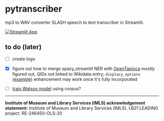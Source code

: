 # pytranscriber
mp3 to WAV converter SLASH speech to text transcriber in Streamlit.

[![Streamlit App](https://static.streamlit.io/badges/streamlit_badge_black_white.svg)](https://share.streamlit.io/aouriri/pytranscriber/main)

## to do (later)
- [ ] create logo
- [X] figure out how to merge spacy_streamlit NER with [OpenTapioca](https://github.com/UB-Mannheim/spacyopentapioca#vizualization) *mostly* figured out, QIDs not linked to Wikidata entry; ```displacy_options``` [(example)](https://github.com/explosion/spacy-streamlit/blob/dffa3fb6b1faa5ddf8098fea24132ad79f7f79e1/examples/04_visualize-ner-extra-options.py) enhancement may work once it's fully incorporated
- [ ] [train Watson model](https://www.ibm.com/demos/live/content/watson/stt/lab/hands-on-lab-customization.pdf) using corpus?


-----------------
**Institute of Museum and Library Services (IMLS) acknowledgement statement:** Institute of Museum and Library Services (IMLS), LB21 LEADING project: RE-246450-OLS-20
